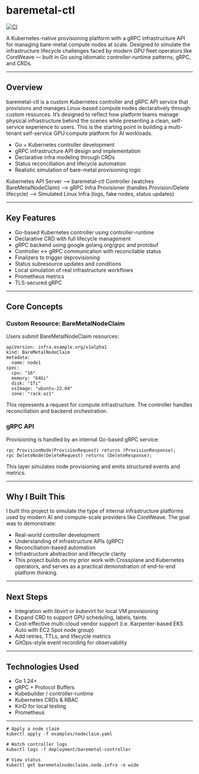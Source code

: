 # baremetal-ctl

[![CI](https://github.com/CarlosLaraFP/baremetal-ctl/actions/workflows/ci.yml/badge.svg)](https://github.com/CarlosLaraFP/baremetal-ctl/actions)

A Kubernetes-native provisioning platform with a gRPC infrastructure API for managing bare-metal compute nodes at scale.
Designed to simulate the infrastructure lifecycle challenges faced by modern GPU fleet operators like CoreWeave — built in Go using idiomatic controller-runtime patterns, gRPC, and CRDs.

---

## Overview
baremetal-ctl is a custom Kubernetes controller and gRPC API service that provisions and manages Linux-based compute nodes declaratively through custom resources. It’s designed to reflect how platform teams manage physical infrastructure behind the scenes while presenting a clean, self-service experience to users. This is the starting point in building a multi-tenant self-service GPU compute platform for AI workloads.

- Go + Kubernetes controller development
- gRPC infrastructure API design and implementation
- Declarative infra modeling through CRDs
- Status reconciliation and lifecycle automation
- Realistic simulation of bare-metal provisioning logic

Kubernetes API Server --> baremetal-ctl Controller (watches BareMetalNodeClaim) --> gRPC Infra Provisioner (handles Provision/Delete lifecycle) --> Simulated Linux Infra (logs, fake nodes, status updates)

---

## Key Features

- Go-based Kubernetes controller using controller-runtime
- Declarative CRD with full lifecycle management
- gRPC backend using google.golang.org/grpc and protobuf
- Controller <-> gRPC communication with reconcilable status
- Finalizers to trigger deprovisioning
- Status subresource updates and conditions
- Local simulation of real infrastructure workflows
- Prometheus metrics
- TLS-secured gRPC

---

## Core Concepts

### Custom Resource: BareMetalNodeClaim
Users submit BareMetalNodeClaim resources:
```
apiVersion: infra.example.org/v1alpha1
kind: BareMetalNodeClaim
metadata:
  name: node1
spec:
  cpu: "16"
  memory: "64Gi"
  disk: "1Ti"
  osImage: "ubuntu-22.04"
  zone: "rack-az1"
```
This represents a request for compute infrastructure. The controller handles reconciliation and backend orchestration.

### gRPC API
Provisioning is handled by an internal Go-based gRPC service:
```
rpc ProvisionNode(ProvisionRequest) returns (ProvisionResponse);
rpc DeleteNode(DeleteRequest) returns (DeleteResponse);
```
This layer simulates node provisioning and emits structured events and metrics.

---

## Why I Built This
I built this project to simulate the type of internal infrastructure platforms used by modern AI and compute-scale providers like CoreWeave. The goal was to demonstrate:

- Real-world controller development
- Understanding of infrastructure APIs (gRPC)
- Reconciliation-based automation
- Infrastructure abstraction and lifecycle clarity
- This project builds on my prior work with Crossplane and Kubernetes operators, and serves as a practical demonstration of end-to-end platform thinking.

---

## Next Steps

- Integration with libvirt or kubevirt for local VM provisioning
- Expand CRD to support GPU scheduling, labels, taints
- Cost-effective multi-cloud vendor support (i.e. Karpenter-based EKS Auto with EC2 Spot node group)
- Add retries, TTLs, and lifecycle metrics
- GitOps-style event recording for observability

---

## Technologies Used

- Go 1.24+
- gRPC + Protocol Buffers
- Kubebuilder / controller-runtime
- Kubernetes CRDs & RBAC
- KinD for local testing
- Prometheus 

---

```
# Apply a node claim
kubectl apply -f examples/nodeclaim.yaml

# Watch controller logs
kubectl logs -f deployment/baremetal-controller

# View status
kubectl get baremetalnodeclaims.node.infra -o wide
```